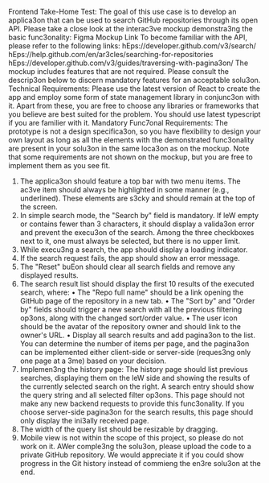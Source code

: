 Frontend Take-Home Test:
The goal of this use case is to develop an applica3on that can be used to search GitHub repositories through its open API. Please take a close look at the interac3ve mockup demonstra3ng the basic func3onality: Figma Mockup Link
To become familiar with the API, please refer to the following links:
hEps://developer.github.com/v3/search/ hEps://help.github.com/en/ar3cles/searching-for-repositories hEps://developer.github.com/v3/guides/traversing-with-pagina3on/
The mockup includes features that are not required. Please consult the descrip3on below to discern mandatory features for an acceptable solu3on.
Technical Requirements: Please use the latest version of React to create the app and employ some form of state management library in conjunc3on with it. Apart from these, you are free to choose any libraries or frameworks that you believe are best suited for the problem. You should use latest typescript if you are familier with it.
Mandatory Func7onal Requirements: The prototype is not a design specifica3on, so you have flexibility to design your own layout as long as all the elements with the demonstrated func3onality are present in your solu3on in the same loca3on as on the mockup. Note that some requirements are not shown on the mockup, but you are free to implement them as you see fit.

1. The applica3on should feature a top bar with two menu items. The ac3ve item should always be highlighted in some manner (e.g., underlined). These elements are s3cky and should remain at the top of the screen.
2. In simple search mode, the "Search by" field is mandatory. If leW empty or contains fewer than 3 characters, it should display a valida3on error and prevent the execu3on of the search. Among the three checkboxes next to it, one must always be selected, but there is no upper limit.
3. While execu3ng a search, the app should display a loading indicator.
4. If the search request fails, the app should show an error message.
5. The "Reset" buEon should clear all search fields and remove any displayed results.
6. The search result list should display the first 10 results of the executed search, where:
   • The "Repo full name" should be a link opening the GitHub page of the repository in a new tab.
   • The "Sort by" and "Order by" fields should trigger a new search with all the previous filtering op3ons, along with the changed sort/order value.
   • The user icon should be the avatar of the repository owner and should link to the owner's URL.
   • Display all search results and add pagina3on to the list. You can determine the number of items per page, and the pagina3on can be implemented either client-side or server-side (reques3ng only one page at a 3me) based on your decision.
7. Implemen3ng the history page: The history page should list previous searches, displaying them on the leW side and showing the results of the currently selected search on the right. A search entry should show the query string and all selected filter op3ons. This page should not make any new backend requests to provide this func3onality. If you choose server-side pagina3on for the search results, this page should only display the ini3ally received page.
8. The width of the query list should be resizable by dragging.
9. Mobile view is not within the scope of this project, so please do not work on it.
   AWer comple3ng the solu3on, please upload the code to a private GitHub repository. We would appreciate it if you could show progress in the Git history instead of commieng the en3re solu3on at the end.
